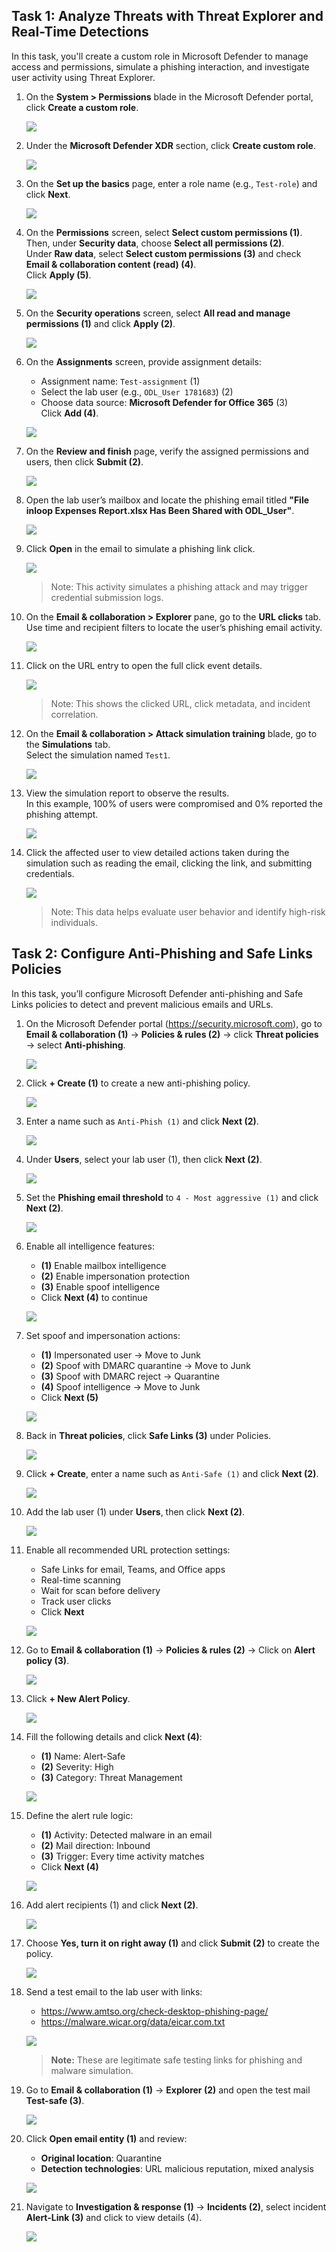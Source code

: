 ## Task 1: Analyze Threats with Threat Explorer and Real-Time Detections

In this task, you'll create a custom role in Microsoft Defender to manage access and permissions, simulate a phishing interaction, and investigate user activity using Threat Explorer.

1. On the **System > Permissions** blade in the Microsoft Defender portal, click **Create a custom role**.

   ![](./media/rd_day1_ex2_t1_1.png)

1. Under the **Microsoft Defender XDR** section, click **Create custom role**.

   ![](./media/rd_day1_ex2_t1_2.png)

1. On the **Set up the basics** page, enter a role name (e.g., `Test-role`) and click **Next**.

   ![](./media/rd_day1_ex2_t1_3.png)

1. On the **Permissions** screen, select **Select custom permissions (1)**.  
   Then, under **Security data**, choose **Select all permissions (2)**.  
   Under **Raw data**, select **Select custom permissions (3)** and check **Email & collaboration content (read) (4)**.  
   Click **Apply (5)**.

   ![](./media/rd_day1_ex2_t1_4.png)

1. On the **Security operations** screen, select **All read and manage permissions (1)** and click **Apply (2)**.

   ![](./media/rd_day1_ex2_t1_5.png)

1. On the **Assignments** screen, provide assignment details:
   - Assignment name: `Test-assignment` (1)
   - Select the lab user (e.g., `ODL_User 1781683`) (2)
   - Choose data source: **Microsoft Defender for Office 365** (3)  
   Click **Add (4)**.

   ![](./media/rd_day1_ex2_t1_6.png)

1. On the **Review and finish** page, verify the assigned permissions and users, then click **Submit (2)**.

   ![](./media/rd_day1_ex2_t1_7.png)

1. Open the lab user’s mailbox and locate the phishing email titled **"File inloop Expenses Report.xlsx Has Been Shared with ODL_User"**.

   ![](./media/rd_day1_ex2_t1_8.png)

1. Click **Open** in the email to simulate a phishing link click.

   ![](./media/rd_day1_ex2_t1_9.png)

   > Note: This activity simulates a phishing attack and may trigger credential submission logs.

1. On the **Email & collaboration > Explorer** pane, go to the **URL clicks** tab.  
   Use time and recipient filters to locate the user’s phishing email activity.

   ![](./media/rd_day1_ex2_t1_10.png)

1. Click on the URL entry to open the full click event details.

   ![](./media/rd_day1_ex2_t1_11.png)

   > Note: This shows the clicked URL, click metadata, and incident correlation.

1. On the **Email & collaboration > Attack simulation training** blade, go to the **Simulations** tab.  
   Select the simulation named `Test1`.

   ![](./media/rd_day1_ex2_t1_12.png)

1. View the simulation report to observe the results.  
   In this example, 100% of users were compromised and 0% reported the phishing attempt.

   ![](./media/rd_day1_ex2_t1_13.png)

1. Click the affected user to view detailed actions taken during the simulation such as reading the email, clicking the link, and submitting credentials.

   ![](./media/rd_day1_ex2_t1_14.png)

   > Note: This data helps evaluate user behavior and identify high-risk individuals.

## Task 2: Configure Anti-Phishing and Safe Links Policies

In this task, you’ll configure Microsoft Defender anti-phishing and Safe Links policies to detect and prevent malicious emails and URLs.

1. On the Microsoft Defender portal (https://security.microsoft.com), go to **Email & collaboration (1)** → **Policies & rules (2)** → click **Threat policies** → select **Anti-phishing**.

   ![](./media/rd_day1_ex2_t2_6.png)

2. Click **+ Create (1)** to create a new anti-phishing policy.

   ![](./media/rd_day1_ex2_t2_7.png)

3. Enter a name such as `Anti-Phish (1)` and click **Next (2)**.

   ![](./media/rd_day1_ex2_t2_8.png)

4. Under **Users**, select your lab user (1), then click **Next (2)**.

   ![](./media/rd_day1_ex2_t2_9.png)

5. Set the **Phishing email threshold** to `4 - Most aggressive (1)` and click **Next (2)**.

   ![](./media/rd_day1_ex2_t2_10.png)

6. Enable all intelligence features:

   - **(1)** Enable mailbox intelligence  
   - **(2)** Enable impersonation protection  
   - **(3)** Enable spoof intelligence  
   - Click **Next (4)** to continue

   ![](./media/rd_day1_ex2_t2_11.png)

7. Set spoof and impersonation actions:

   - **(1)** Impersonated user → Move to Junk  
   - **(2)** Spoof with DMARC quarantine → Move to Junk  
   - **(3)** Spoof with DMARC reject → Quarantine  
   - **(4)** Spoof intelligence → Move to Junk  
   - Click **Next (5)**

   ![](./media/rd_day1_ex2_t2_12.png)

8. Back in **Threat policies**, click **Safe Links (3)** under Policies.

   ![](./media/rd_day1_ex2_t2_13.png)

9. Click **+ Create**, enter a name such as `Anti-Safe (1)` and click **Next (2)**.

   ![](./media/rd_day1_ex2_t2_14.png)

10. Add the lab user (1) under **Users**, then click **Next (2)**.

    ![](./media/rd_day1_ex2_t2_15.png)

11. Enable all recommended URL protection settings:

    - Safe Links for email, Teams, and Office apps  
    - Real-time scanning  
    - Wait for scan before delivery  
    - Track user clicks  
    - Click **Next**

    ![](./media/rd_day1_ex2_t2_16.png)

12. Go to **Email & collaboration (1)** → **Policies & rules (2)** → Click on **Alert policy (3)**.

    ![](./media/rd_day1_ex2_t2_17.png)

13. Click **+ New Alert Policy**.

    ![](./media/rd_day1_ex2_t2_18.png)

14. Fill the following details and click **Next (4)**:

    - **(1)** Name: Alert-Safe  
    - **(2)** Severity: High  
    - **(3)** Category: Threat Management

    ![](./media/rd_day1_ex2_t2_19.png)

15. Define the alert rule logic:

    - **(1)** Activity: Detected malware in an email  
    - **(2)** Mail direction: Inbound  
    - **(3)** Trigger: Every time activity matches  
    - Click **Next (4)**

    ![](./media/rd_day1_ex2_t2_20.png)

16. Add alert recipients (1) and click **Next (2)**.

    ![](./media/rd_day1_ex2_t2_21.png)

17. Choose **Yes, turn it on right away (1)** and click **Submit (2)** to create the policy.

    ![](./media/rd_day1_ex2_t1_11.png)

18. Send a test email to the lab user with links:

    - https://www.amtso.org/check-desktop-phishing-page/  
    - https://malware.wicar.org/data/eicar.com.txt  

    ![](./media/rd_day1_ex2_t1_12.png)

    > **Note:** These are legitimate safe testing links for phishing and malware simulation.

19. Go to **Email & collaboration (1)** → **Explorer (2)** and open the test mail **Test-safe (3)**.

    ![](./media/rd_day1_ex2_t1_13.png)

20. Click **Open email entity (1)** and review:

    - **Original location**: Quarantine  
    - **Detection technologies**: URL malicious reputation, mixed analysis  

    ![](./media/rd_day1_ex2_t1_14.png)

21. Navigate to **Investigation & response (1)** → **Incidents (2)**, select incident **Alert-Link (3)** and click to view details (4).

    ![](./media/rd_day1_ex2_t1_15.png)

